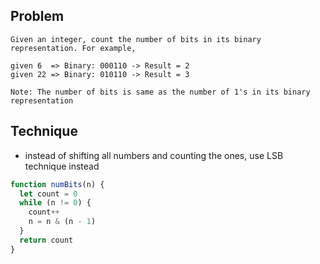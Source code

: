 ## Problem

```
Given​ ​an​ ​integer,​ ​count​ ​the​ ​number​ ​of​ ​bits​ ​in​ ​its​ ​binary​ ​representation.​ ​For​ ​example,

given​ ​6​ ​ ​=>​ ​Binary:​ ​000110​ ​->​ ​Result​ ​=​ ​2
given​ ​22​ ​=>​ ​Binary:​ ​010110​ ​->​ ​Result​ ​=​ ​3

Note:​ ​The​ ​number​ ​of​ ​bits​ ​is​ ​same​ ​as​ ​the​ ​number​ ​of​ ​1's​ ​in​ ​its​ ​binary​ ​representation
```

## Technique

- instead of shifting all numbers and counting the ones, 
  use LSB technique instead

```javascript
function numBits(n) {
  let count = 0
  while (n != 0) {
    count++
    n = n & (n - 1)
  }
  return count
}
```
